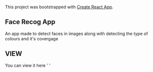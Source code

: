 This project was bootstrapped with [Create React App](https://github.com/facebook/create-react-app).

## Face Recog App

An app made to detect faces in images along with detecting the type of colours and it's covergage

## VIEW 

You can view it here ' '
